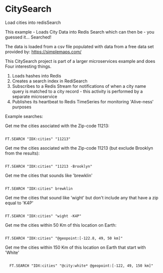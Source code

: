 # CitySearch
Load cities into redisSearch

This example - Loads City Data into Redis Search which can then be - you guessed it... Searched! 

The data is loaded from a csv file populated with data from a free data set provided by:  https://simplemaps.com/ 

This CitySearch project is part of a larger microservices example and does Four interesting things.

1) Loads hashes into Redis
2) Creates a search index in RediSearch
3) Subscribes to a Redis Stream for notifications of when a city name query is matched to a city record - this activity is performed by a separate microservice 
4) Publishes its heartbeat to Redis TimeSeries for monitoring 'Alive-ness' purposes 

Example searches:

Get me the cities asociated with the Zip-code 11213:

<code>
FT.SEARCH "IDX:cities" "11213"
</code>


Get me the cities asociated with the Zip-code 11213 (but exclude Brooklyn from the results):

<code>
FT.SEARCH "IDX:cities" "11213 -Brooklyn"
</code>


Get me the cities that sounds like 'brewklin' 

<code>
FT.SEARCH "IDX:cities" brewklin
</code>


Get me the cities that sound like 'wight' but don't include any that have a zip equal to 'K4P'

<code>
FT.SEARCH "IDX:cities" "wight -K4P"
</code>


Get me the cities within 50 Km of this location on Earth:

<code>
FT.SEARCH "IDX:cities" "@geopoint:[-122.8, 49, 50 km]"
</code>


Get me the cities within 150 Km of this location on Earth that start with 'White'

<code>
  FT.SEARCH "IDX:cities" "@city:white* @geopoint:[-122, 49, 150 km]"
  </code>

